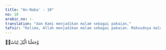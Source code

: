 ```yaml
---
title: "An-Naba' - 10"
no: 10
arabic_no: ١٠
translation: "dan Kami menjadikan malam sebagai pakaian,"
tafsir: "Kelima, Allah menjadikan malam sebagai pakaian. Maksudnya malam itu gelap menutupi permukaan bumi sebagaimana pakaian menutup tubuh manusia. Hal itu berarti bahwa malam itu berfungsi sebagai pakaian bagi manusia yang dapat menutupi auratnya pada waktu tidur dari pandangan orang-orang yang mungkin melihatnya. Demikian pula sebagai pakaian, maka gelap malam itu dapat melindungi dan menyembunyikan seseorang yang tidur dari bahaya atau musuh yang sedang mengancam."
---
```

وَّجَعَلْنَا الَّيْلَ لِبَاسًاۙ 